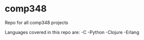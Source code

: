 # comp348
Repo for all comp348 projects

Languages covered in this repo are:
    -C
    -Python
    -Clojure
    -Erlang
